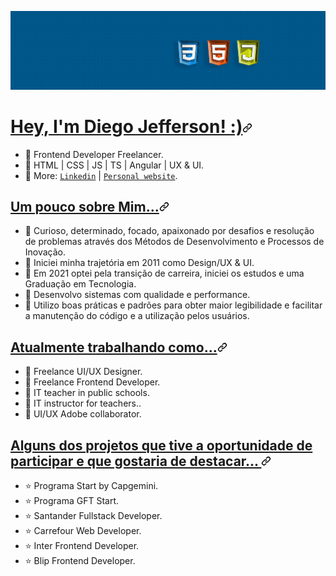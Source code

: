 
![](https://github.com/Diegojfsr/Diegojfsr/blob/main/Imagens/Capa%20Perfil.jpg)


<h1 id="user-content-hey-im-maiane-gabriele-" dir="auto"><a class="heading-link" href="#hey-im-maiane-gabriele-">Hey, I'm Diego Jefferson! :)<svg class="octicon octicon-link" viewBox="0 0 16 16" version="1.1" width="16" height="16" aria-hidden="true"><path d="m7.775 3.275 1.25-1.25a3.5 3.5 0 1 1 4.95 4.95l-2.5 2.5a3.5 3.5 0 0 1-4.95 0 .751.751 0 0 1 .018-1.042.751.751 0 0 1 1.042-.018 1.998 1.998 0 0 0 2.83 0l2.5-2.5a2.002 2.002 0 0 0-2.83-2.83l-1.25 1.25a.751.751 0 0 1-1.042-.018.751.751 0 0 1-.018-1.042Zm-4.69 9.64a1.998 1.998 0 0 0 2.83 0l1.25-1.25a.751.751 0 0 1 1.042.018.751.751 0 0 1 .018 1.042l-1.25 1.25a3.5 3.5 0 1 1-4.95-4.95l2.5-2.5a3.5 3.5 0 0 1 4.95 0 .751.751 0 0 1-.018 1.042.751.751 0 0 1-1.042.018 1.998 1.998 0 0 0-2.83 0l-2.5 2.5a1.998 1.998 0 0 0 0 2.83Z"></path></svg></a></h1>
<ul dir="auto">
<li>🌠 Frontend Developer Freelancer. </li>
<li>🌠 HTML | CSS | JS | TS | Angular | UX & UI. </li>
<li>🌠 More: <a href="https://www.linkedin.com/in/diegojfsr/" rel="nofollow"><code>Linkedin</code></a> | <a href="https://diegojfsr.myportfolio.com/" rel="nofollow"><code>Personal website</code></a>.</li>
</ul>
<h2 id="user-content-currently-working" dir="auto"><a class="heading-link" href="#currently-working"> Um pouco sobre Mim...<svg class="octicon octicon-link" viewBox="0 0 16 16" version="1.1" width="16" height="16" aria-hidden="true"><path d="m7.775 3.275 1.25-1.25a3.5 3.5 0 1 1 4.95 4.95l-2.5 2.5a3.5 3.5 0 0 1-4.95 0 .751.751 0 0 1 .018-1.042.751.751 0 0 1 1.042-.018 1.998 1.998 0 0 0 2.83 0l2.5-2.5a2.002 2.002 0 0 0-2.83-2.83l-1.25 1.25a.751.751 0 0 1-1.042-.018.751.751 0 0 1-.018-1.042Zm-4.69 9.64a1.998 1.998 0 0 0 2.83 0l1.25-1.25a.751.751 0 0 1 1.042.018.751.751 0 0 1 .018 1.042l-1.25 1.25a3.5 3.5 0 1 1-4.95-4.95l2.5-2.5a3.5 3.5 0 0 1 4.95 0 .751.751 0 0 1-.018 1.042.751.751 0 0 1-1.042.018 1.998 1.998 0 0 0-2.83 0l-2.5 2.5a1.998 1.998 0 0 0 0 2.83Z"></path></svg></a></h2>
<ul dir="auto">
<li>🌠 Curioso, determinado, focado, apaixonado por desafios e resolução de problemas através dos Métodos de Desenvolvimento e Processos de Inovação.  </li>
<li>🌠 Iniciei minha trajetória em 2011 como Design/UX & UI. </li>
<li>🌠 Em 2021 optei pela transição de carreira, iniciei os estudos e uma Graduação em Tecnologia. </li>
<li>🌠 Desenvolvo sistemas com qualidade e performance. </li>
<li>🌠 Utilizo boas práticas e padrões para obter maior legibilidade e facilitar a manutenção do código e a utilização pelos usuários. </li>
</ul>




<h2 id="user-content-currently-working" dir="auto"><a class="heading-link" href="#currently-working">Atualmente trabalhando como...<svg class="octicon octicon-link" viewBox="0 0 16 16" version="1.1" width="16" height="16" aria-hidden="true"><path d="m7.775 3.275 1.25-1.25a3.5 3.5 0 1 1 4.95 4.95l-2.5 2.5a3.5 3.5 0 0 1-4.95 0 .751.751 0 0 1 .018-1.042.751.751 0 0 1 1.042-.018 1.998 1.998 0 0 0 2.83 0l2.5-2.5a2.002 2.002 0 0 0-2.83-2.83l-1.25 1.25a.751.751 0 0 1-1.042-.018.751.751 0 0 1-.018-1.042Zm-4.69 9.64a1.998 1.998 0 0 0 2.83 0l1.25-1.25a.751.751 0 0 1 1.042.018.751.751 0 0 1 .018 1.042l-1.25 1.25a3.5 3.5 0 1 1-4.95-4.95l2.5-2.5a3.5 3.5 0 0 1 4.95 0 .751.751 0 0 1-.018 1.042.751.751 0 0 1-1.042.018 1.998 1.998 0 0 0-2.83 0l-2.5 2.5a1.998 1.998 0 0 0 0 2.83Z"></path></svg></a></h2>

<ul dir="auto">
<li>🌠 Freelance UI/UX Designer.</li>
<li>🌠 Freelance Frontend Developer.</li>
<li>🌠 IT teacher in public schools.</li>
<li>🌠 IT instructor for teachers..</li>
<li>🌠 UI/UX Adobe collaborator. </li>
</ul>



<h2 id="user-content-love-values-and-design-led-me-to" dir="auto"><a class="heading-link" href="#love-values-and-design-led-me-to"> Alguns dos projetos que tive a oportunidade de participar e que gostaria de destacar...  <svg class="octicon octicon-link" viewBox="0 0 16 16" version="1.1" width="16" height="16" aria-hidden="true"><path d="m7.775 3.275 1.25-1.25a3.5 3.5 0 1 1 4.95 4.95l-2.5 2.5a3.5 3.5 0 0 1-4.95 0 .751.751 0 0 1 .018-1.042.751.751 0 0 1 1.042-.018 1.998 1.998 0 0 0 2.83 0l2.5-2.5a2.002 2.002 0 0 0-2.83-2.83l-1.25 1.25a.751.751 0 0 1-1.042-.018.751.751 0 0 1-.018-1.042Zm-4.69 9.64a1.998 1.998 0 0 0 2.83 0l1.25-1.25a.751.751 0 0 1 1.042.018.751.751 0 0 1 .018 1.042l-1.25 1.25a3.5 3.5 0 1 1-4.95-4.95l2.5-2.5a3.5 3.5 0 0 1 4.95 0 .751.751 0 0 1-.018 1.042.751.751 0 0 1-1.042.018 1.998 1.998 0 0 0-2.83 0l-2.5 2.5a1.998 1.998 0 0 0 0 2.83Z"></path></svg></a></h2>

<ul dir="auto">
<li>⭐ Programa Start by Capgemini. </li>
<li>⭐ Programa GFT Start. </li>
<li>⭐ Santander Fullstack Developer. </li>
<li>⭐ Carrefour Web Developer. </li>
<li>⭐ Inter Frontend Developer. </li>
<li>⭐ Blip Frontend Developer. </li>





















<!--

<h3>Hi, I'm Diego Jefferson</h3>
Frontend Developer | HTML | CSS | JS | TS | Angular | UX & UI.
<br>

<em>
<h4>😊 Um pouco sobre Mim. </h4>

Curioso, determinado, focado, apaixonado por desafios e resolução de problemas através dos Métodos de Desenvolvimento e Processos de Inovação.
Iniciei minha trajetória em 2011 como Design/UX & UI. Em 2021 optei pela transição de carreira, iniciei os estudos e uma Graduação em Tecnologia.
Desde então, meu foco tem sido desenvolver sistemas com qualidade e performance, utilizando boas práticas e padrões para obter maior legibilidade e facilitar a manutenção do código e a utilização pelos usuários.
</em>


<h4>😁 Me conheça ainda mais.</h4>
<div style="display:inline">

  <a href="https://diegojfsr.myportfolio.com/">
  <img src="https://img.shields.io/badge/Portifolio-FF4040?style=for-the-badge&logo=Portifolio&logoColor=white">
  </a>
  
  <a href="https://www.linkedin.com/in/diegojfsr/">
  <img src="https://img.shields.io/badge/linkedin-1769ff?style=for-the-badge&logo=linkedin&logoColor=white">
  </a>
 
  <a href="https://www.behance.net/diegojfsr">
  <img src="https://img.shields.io/badge/Behance-0000CD?style=for-the-badge&logo=behance&logoColor=white">
  </a>
  
  <a href="https://medium.com/@diegojfsr/about">
  <img src="https://img.shields.io/badge/Medium-176977?style=for-the-badge&logo=Medium&logoColor=white">
  </a>
 
  <a href="https://github.com/Diegojfsr/Curriculo/blob/main/DiegoJfsr-Frontend%20Developer.pdf">
  <img src="https://img.shields.io/badge/Curriculo-ec7642?style=for-the-badge&logo=Curriculo&logoColor=white">
  </a>
</div>
<br>

<h4>👨‍💻 Projetos & Experiência</h4>
Esses são alguns dos projetos que tive a oportunidade de participar e que gostaria de destacar.<br><br>



<a href="https://github.com/Diegojfsr/Programa_Start_by_Capgemini">
<img src="https://img.shields.io/badge/Capgemini-0ca5b0?style=for-the-badge">
</a>

<a href="https://diegojfsr.myportfolio.com/santander-fullstack-developer">
<img src="https://img.shields.io/badge/Santander-c9031a?style=for-the-badge">
</a>
 
<a href="https://diegojfsr.myportfolio.com/carrefour-web-developer-1">
<img src="https://img.shields.io/badge/Carrefour-0000CD?style=for-the-badge">
</a>

<a href="https://diegojfsr.myportfolio.com/gft-start">
<img src="https://img.shields.io/badge/GftStart-1769ff?style=for-the-badge">
</a>

<a href="https://diegojfsr.myportfolio.com/inter-frontend-developer">
<img src="https://img.shields.io/badge/Inter-c94f03?style=for-the-badge">
</a>

<a href="https://diegojfsr.myportfolio.com/take-blip-web-developer">
<img src="https://img.shields.io/badge/Blip-2986cc?style=for-the-badge">
</a>
-->






<!--
<p dir="auto">
<em>
<strong>👨‍💻 Projetos & Experiência</strong><br>
Esses são alguns dos projetos que tive a oportunidade de participar e que gostaria de destacar:<br>
<a href="https://github.com/Diegojfsr/GFT_Start"> <strong> 🟢 GFT Start</strong> </a> |
<a href="https://github.com/Diegojfsr/Programa_Start_by_Capgemini"> <strong> 🟢 Start by Capgemini</strong> </a>  | 
<a href="https://github.com/Diegojfsr/Carrefour_Web_Developer"> <strong> 🟢 Carrefour Web Dev</strong> </a> |
<a href="https://github.com/Diegojfsr/Santander_Fullstack_Developer"> <strong> 🟢 Santander FullStack Dev</strong> </a></li>
</em>
</p>
-->



